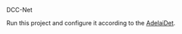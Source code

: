  D C C - N e t 

 Run this project and configure it according to the [AdelaiDet](git.io/AdelaiDet).
